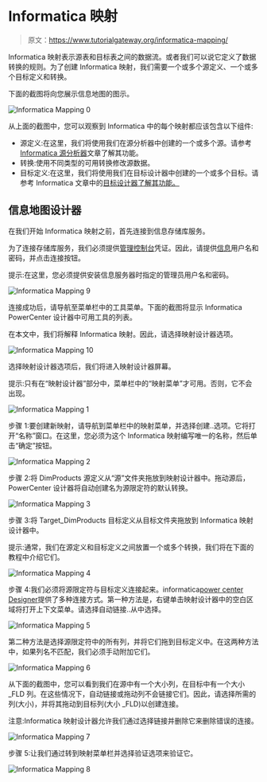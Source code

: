 # Informatica 映射

> 原文：<https://www.tutorialgateway.org/informatica-mapping/>

Informatica 映射表示源表和目标表之间的数据流。或者我们可以说它定义了数据转换的规则。为了创建 Informatica 映射，我们需要一个或多个源定义、一个或多个目标定义和转换。

下面的截图将向您展示信息地图的图示。

![Informatica Mapping 0](img/d699aeebb400de54c4f1f4450cec069f.png)

从上面的截图中，您可以观察到 Informatica 中的每个映射都应该包含以下组件:

*   源定义:在这里，我们将使用我们在源分析器中创建的一个或多个源。请参考[Informatica 源分析器](https://www.tutorialgateway.org/informatica-source-analyzer/)文章了解其功能。
*   转换:使用不同类型的可用转换修改源数据。
*   目标定义:在这里，我们将使用我们在目标设计器中创建的一个或多个目标。请参考 Informatica 文章中的[目标设计器了解其功能。](https://www.tutorialgateway.org/target-designer-in-informatica/)

## 信息地图设计器

在我们开始 Informatica 映射之前，首先连接到信息存储库服务。

为了连接存储库服务，我们必须提供[管理控制台](https://www.tutorialgateway.org/informatica-admin-console/)凭证。因此，请提供[信息](https://www.tutorialgateway.org/informatica/)用户名和密码，并点击连接按钮。

提示:在这里，您必须提供安装信息服务器时指定的管理员用户名和密码。

![Informatica Mapping 9](img/94f8d80d63361b2bfd960a0a92f0d45f.png)

连接成功后，请导航至菜单栏中的工具菜单。下面的截图将显示 Informatica PowerCenter 设计器中可用工具的列表。

在本文中，我们将解释 Informatica 映射。因此，请选择映射设计器选项。

![Informatica Mapping 10](img/48e6f1525f3d098da4978b89481015b8.png)

选择映射设计器选项后，我们将进入映射设计器屏幕。

提示:只有在“映射设计器”部分中，菜单栏中的“映射菜单”才可用。否则，它不会出现。

![Informatica Mapping 1](img/ee6109f98731f33450f5fb58778b7049.png)

步骤 1:要创建新映射，请导航到菜单栏中的映射菜单，并选择创建..选项。它将打开“名称”窗口。在这里，您必须为这个 Informatica 映射编写唯一的名称，然后单击“确定”按钮。

![Informatica Mapping 2](img/1da2fd1f63119275511ff3de90fda48c.png)

步骤 2:将 DimProducts 源定义从“源”文件夹拖放到映射设计器中。拖动源后，PowerCenter 设计器将自动创建名为源限定符的默认转换。

![Informatica Mapping 3](img/19651726a5791164dcfd61874963b15f.png)

步骤 3:将 Target_DimProducts 目标定义从目标文件夹拖放到 Informatica 映射设计器中。

提示:通常，我们在源定义和目标定义之间放置一个或多个转换，我们将在下面的教程中介绍它们。

![Informatica Mapping 4](img/25621e5525d1bf41da1cc0d8cb12e109.png)

步骤 4:我们必须将源限定符与目标定义连接起来。informatica[power center Designer](https://www.tutorialgateway.org/informatica-powercenter-designer/)提供了多种连接方式。第一种方法是，右键单击映射设计器中的空白区域将打开上下文菜单。请选择自动链接..从中选择。

![Informatica Mapping 5](img/31c07dbe94d4e9960b3d28c3bb381c02.png)

第二种方法是选择源限定符中的所有列，并将它们拖到目标定义中。在这两种方法中，如果列名不匹配，我们必须手动附加它们。

![Informatica Mapping 6](img/3fddbe05a21f7eed2ce631273c35f823.png)

从下面的截图中，您可以看到我们在源中有一个大小列，在目标中有一个大小 _FLD 列。在这些情况下，自动链接或拖动列不会链接它们。因此，请选择所需的列(大小)，并将其拖动到目标列(大小 _FLD)以创建连接。

注意:Informatica 映射设计器允许我们通过选择链接并删除它来删除错误的连接。

![Informatica Mapping 7](img/c91d9941a783f6a2dfddfc4b8ad71825.png)

步骤 5:让我们通过转到映射菜单栏并选择验证选项来验证它。

![Informatica Mapping 8](img/9cbf7795a8dcda1021233e45ce2fa54c.png)